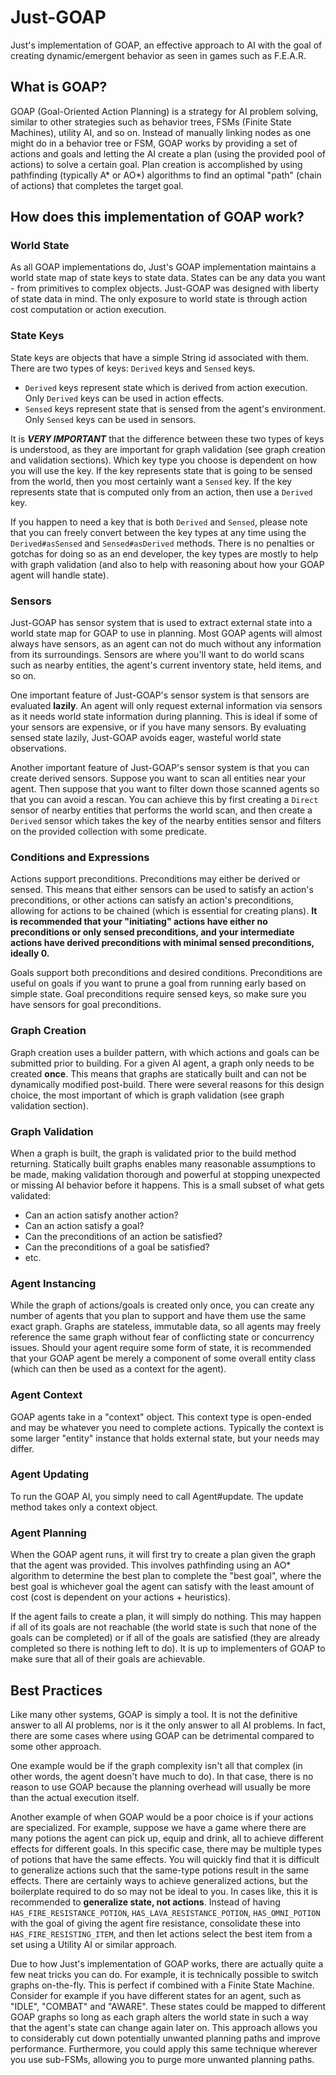 # Just-GOAP
Just's implementation of GOAP, an effective approach to AI with the goal of creating dynamic/emergent behavior as seen in games such as F.E.A.R.

## What is GOAP?
GOAP (Goal-Oriented Action Planning) is a strategy for AI problem solving, similar to other strategies such as behavior trees, FSMs (Finite State Machines), utility AI, and so on. Instead of manually linking nodes as one might do in a behavior tree or FSM, GOAP works by providing a set of actions and goals and letting the AI create a plan (using the provided pool of actions) to solve a certain goal. Plan creation is accomplished by using pathfinding (typically A* or AO*) algorithms to find an optimal "path" (chain of actions) that completes the target goal.

## How does this implementation of GOAP work?

### World State
As all GOAP implementations do, Just's GOAP implementation maintains a world state map of state keys to state data. States can be any data you want - from primitives to complex objects. Just-GOAP was designed with liberty of state data in mind. The only exposure to world state is through action cost computation or action execution.

### State Keys
State keys are objects that have a simple String id associated with them. There are two types of keys: `Derived` keys and `Sensed` keys.

- `Derived` keys represent state which is derived from action execution. Only `Derived` keys can be used in action effects.
- `Sensed` keys represent state that is sensed from the agent's environment. Only `Sensed` keys can be used in sensors.

It is ***VERY IMPORTANT*** that the difference between these two types of keys is understood, as they are important for graph validation (see graph creation and validation sections). Which key type you choose is dependent on how you will use the key. If the key represents state that is going to be sensed from the world, then you most certainly want a `Sensed` key. If the key represents state that is computed only from an action, then use a `Derived` key.

If you happen to need a key that is both `Derived` and `Sensed`, please note that you can freely convert between the key types at any time using the `Derived#asSensed` and `Sensed#asDerived` methods. There is no penalties or gotchas for doing so as an end developer, the key types are mostly to help with graph validation (and also to help with reasoning about how your GOAP agent will handle state).

### Sensors
Just-GOAP has sensor system that is used to extract external state into a world state map for GOAP to use in planning. Most GOAP agents will almost always have sensors, as an agent can not do much without any information from its surroundings. Sensors are where you'll want to do world scans such as nearby entities, the agent's current inventory state, held items, and so on.

One important feature of Just-GOAP's sensor system is that sensors are evaluated **lazily**. An agent will only request external information via sensors as it needs world state information during planning. This is ideal if some of your sensors are expensive, or if you have many sensors. By evaluating sensed state lazily, Just-GOAP avoids eager, wasteful world state observations.

Another important feature of Just-GOAP's sensor system is that you can create derived sensors. Suppose you want to scan all entities near your agent. Then suppose that you want to filter down those scanned agents so that you can avoid a rescan. You can achieve this by first creating a `Direct` sensor of nearby entities that performs the world scan, and then create a `Derived` sensor which takes the key of the nearby entities sensor and filters on the provided collection with some predicate.

### Conditions and Expressions
Actions support preconditions. Preconditions may either be derived or sensed. This means that either sensors can be used to satisfy an action's preconditions, or other actions can satisfy an action's preconditions, allowing for actions to be chained (which is essential for creating plans). **It is recommended that your "initiating" actions have either no preconditions or only sensed preconditions, and your intermediate actions have derived preconditions with minimal sensed preconditions, ideally 0.**

Goals support both preconditions and desired conditions. Preconditions are useful on goals if you want to prune a goal from running early based on simple state. Goal preconditions require sensed keys, so make sure you have sensors for goal preconditions.

### Graph Creation
Graph creation uses a builder pattern, with which actions and goals can be submitted prior to building. For a given AI agent, a graph only needs to be created **once**. This means that graphs are statically built and can not be dynamically modified post-build. There were several reasons for this design choice, the most important of which is graph validation (see graph validation section).

### Graph Validation
When a graph is built, the graph is validated prior to the build method returning. Statically built graphs enables many reasonable assumptions to be made, making validation thorough and powerful at stopping unexpected or missing AI behavior before it happens. This is a small subset of what gets validated:

- Can an action satisfy another action?
- Can an action satisfy a goal?
- Can the preconditions of an action be satisfied?
- Can the preconditions of a goal be satisfied?
- etc.

### Agent Instancing
While the graph of actions/goals is created only once, you can create any number of agents that you plan to support and have them use the same exact graph. Graphs are stateless, immutable data, so all agents may freely reference the same graph without fear of conflicting state or concurrency issues. Should your agent require some form of state, it is recommended that your GOAP agent be merely a component of some overall entity class (which can then be used as a context for the agent).

### Agent Context
GOAP agents take in a "context" object. This context type is open-ended and may be whatever you need to complete actions. Typically the context is some larger "entity" instance that holds external state, but your needs may differ.

### Agent Updating
To run the GOAP AI, you simply need to call Agent#update. The update method takes only a context object.

### Agent Planning
When the GOAP agent runs, it will first try to create a plan given the graph that the agent was provided. This involves pathfinding using an AO* algorithm to determine the best plan to complete the "best goal", where the best goal is whichever goal the agent can satisfy with the least amount of cost (cost is dependent on your actions + heuristics).

If the agent fails to create a plan, it will simply do nothing. This may happen if all of its goals are not reachable (the world state is such that none of the goals can be completed) or if all of the goals are satisfied (they are already completed so there is nothing left to do). It is up to implementers of GOAP to make sure that all of their goals are achievable.

## Best Practices
Like many other systems, GOAP is simply a tool. It is not the definitive answer to all AI problems, nor is it the only answer to all AI problems. In fact, there are some cases where using GOAP can be detrimental compared to some other approach.

One example would be if the graph complexity isn't all that complex (in other words, the agent doesn't have much to do). In that case, there is no reason to use GOAP because the planning overhead will usually be more than the actual execution itself.

Another example of when GOAP would be a poor choice is if your actions are specialized. For example, suppose we have a game where there are many potions the agent can pick up, equip and drink, all to achieve different effects for different goals. In this specific case, there may be multiple types of potions that have the same effects. You will quickly find that it is difficult to generalize actions such that the same-type potions result in the same effects. There are certainly ways to achieve generalized actions, but the boilerplate required to do so may not be ideal to you. In cases like, this it is recommended to **generalize state, not actions**. Instead of having `HAS_FIRE_RESISTANCE_POTION`, `HAS_LAVA_RESISTANCE_POTION`, `HAS_OMNI_POTION` with the goal of giving the agent fire resistance, consolidate these into `HAS_FIRE_RESISTING_ITEM`, and then let actions select the best item from a set using a Utility AI or similar approach.

Due to how Just's implementation of GOAP works, there are actually quite a few neat tricks you can do. For example, it is technically possible to switch graphs on-the-fly. This is perfect if combined with a Finite State Machine. Consider for example if you have different states for an agent, such as "IDLE", "COMBAT" and "AWARE". These states could be mapped to different GOAP graphs so long as each graph alters the world state in such a way that the agent's state can change again later on. This approach allows you to considerably cut down potentially unwanted planning paths and improve performance. Furthermore, you could apply this same technique wherever you use sub-FSMs, allowing you to purge more unwanted planning paths.